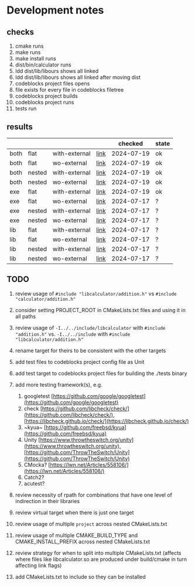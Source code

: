 # Development notes

## checks

1. cmake runs
2. make runs
3. make install runs
4. dist/bin/calculator runs
5. ldd dist/lib/libours shows all linked
6. ldd dist/lib/libours shows all linked after moving dist
7. codeblocks project files opens
8. file exists for every file in codeblocks filetree
9. codeblocks project builds
10. codeblocks project runs
11. tests run

## results 

|      |        |               |                                                                                        | checked    | state |
| ---  | ---    | ---           | ---                                                                                    | ---        | ---   |
| both | flat   | with-external | [link](%7B%7B%20cookiecutter.project_slug%20%7D%7D/produces/both/with-external/flat)   | 2024-07-19 | ok    |
| both | flat   | wo-external   | [link](%7B%7B%20cookiecutter.project_slug%20%7D%7D/produces/both/wo-external/flat)     | 2024-07-19 | ok    |
| both | nested | with-external | [link](%7B%7B%20cookiecutter.project_slug%20%7D%7D/produces/both/with-external/nested) | 2024-07-19 | ok    |
| both | nested | wo-external   | [link](%7B%7B%20cookiecutter.project_slug%20%7D%7D/produces/both/wo-external/nested)   | 2024-07-19 | ok    |
| exe  | flat   | with-external | [link](%7B%7B%20cookiecutter.project_slug%20%7D%7D/produces/exe/with-external/flat)    | 2024-07-19 | ok    |
| exe  | flat   | wo-external   | [link](%7B%7B%20cookiecutter.project_slug%20%7D%7D/produces/exe/wo-external/flat)      | 2024-07-17 | ?     |
| exe  | nested | with-external | [link](%7B%7B%20cookiecutter.project_slug%20%7D%7D/produces/exe/with-external/nested)  | 2024-07-17 | ?     |
| exe  | nested | wo-external   | [link](%7B%7B%20cookiecutter.project_slug%20%7D%7D/produces/exe/wo-external/nested)    | 2024-07-17 | ?     |
| lib  | flat   | with-external | [link](%7B%7B%20cookiecutter.project_slug%20%7D%7D/produces/lib/with-external/flat)    | 2024-07-17 | ?     |
| lib  | flat   | wo-external   | [link](%7B%7B%20cookiecutter.project_slug%20%7D%7D/produces/lib/wo-external/flat)      | 2024-07-17 | ?     |
| lib  | nested | with-external | [link](%7B%7B%20cookiecutter.project_slug%20%7D%7D/produces/lib/with-external/nested)  | 2024-07-17 | ?     |
| lib  | nested | wo-external   | [link](%7B%7B%20cookiecutter.project_slug%20%7D%7D/produces/lib/wo-external/nested)    | 2024-07-17 | ?     |

## TODO

1. review usage of `#include "libcalculator/addition.h"` vs `#include "calculator/addition.h"`
1. consider setting PROJECT_ROOT in CMakeLists.txt files and using it in all paths
1. review usage of `-I../../include/libcalculator` with `#include "addition.h"` vs. `-I../../include` with `#include "libcalculator/addition.h"`
1. rename target for theirs to be consistent with the other targets
1. add test files to codeblocks project config file as Unit
1. add test target to codeblocks project files for building the ./tests binary

1. add more testing framework(s), e.g.
   1. googletest [https://github.com/google/googletest](https://github.com/google/googletest)
   1. check [https://github.com/libcheck/check/](https://github.com/libcheck/check/), [https://libcheck.github.io/check/](https://libcheck.github.io/check/)
   1. ~kyua~ [https://github.com/freebsd/kyua](https://github.com/freebsd/kyua)
   1. Unity [https://www.throwtheswitch.org/unity](https://www.throwtheswitch.org/unity), [https://github.com/ThrowTheSwitch/Unity](https://github.com/ThrowTheSwitch/Unity)
   1. CMocka? [https://lwn.net/Articles/558106/](https://lwn.net/Articles/558106/)
   1. Catch2?
   1. acutest?
1. review necessity of rpath for combinations that have one level of indirection in their libraries
1. review virtual target when there is just one target
1. review usage of multiple `project` across nested CMakeLists.txt
1. review usage of multiple CMAKE_BUILD_TYPE and CMAKE_INSTALL_PREFIX across nested CMakeLists.txt
1. review strategy for when to split into multiple CMakeLists.txt (affects where files like libcalculator.so are produced under build/cmake in turn affecting link flags)
1. add CMakeLists.txt to include so they can be installed

